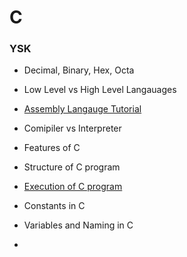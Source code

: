# C

### YSK
- Decimal, Binary, Hex, Octa
- Low Level vs High Level Langauages
- [Assembly Langauge Tutorial](https://www.youtube.com/watch?v=zEuvNYe7WG0)
- Comipiler vs Interpreter

- Features of C  
- Structure of C program
- [Execution of C program](https://www.javatpoint.com/flow-of-c-program)
- Constants in C
- Variables and Naming in C
- 

